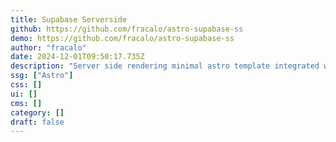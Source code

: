 ```yaml
---
title: Supabase Serverside
github: https://github.com/fracalo/astro-supabase-ss
demo: https://github.com/fracalo/astro-supabase-ss
author: "fracalo"
date: 2024-12-01T09:50:17.735Z
description: "Server side rendering minimal astro template integrated with supabase authentication."
ssg: ["Astro"]
css: []
ui: []
cms: []
category: []
draft: false
---
```


